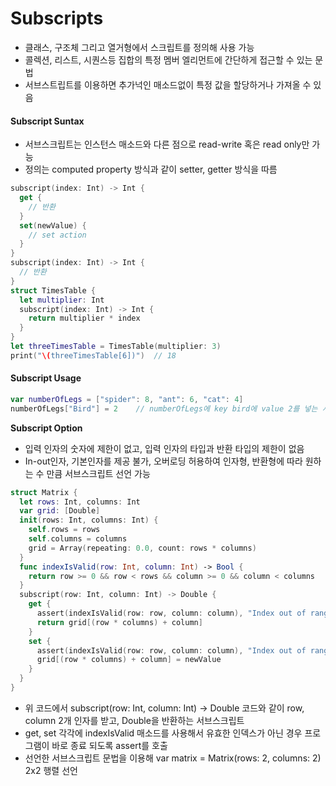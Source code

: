 # Subscripts

* 클래스, 구조체 그리고 열거형에서 스크립트를 정의해 사용 가능
* 콜렉션, 리스트, 시퀀스등 집합의 특정 멤버 엘리먼트에 간단하게 접근할 수 있는 문법
* 서브스트립트를 이용하면 추가넉인 매소드없이 특정 값을 할당하거나 가져올 수 있음

#### Subscript Suntax

* 서브스크립트는 인스턴스 매소드와 다른 점으로 read-write 혹은 read only만 가능
* 정의는 computed property 방식과 같이 setter, getter 방식을 따름

~~~swift
subscript(index: Int) -> Int {
  get {
    // 반환
  }
  set(newValue) {
    // set action
  }
}
subscript(index: Int) -> Int {
  // 반환
}
struct TimesTable {
  let multiplier: Int
  subscript(index: Int) -> Int {
    return multiplier * index
  }
}
let threeTimesTable = TimesTable(multiplier: 3)
print("\(threeTimesTable[6])")	// 18
~~~

#### Subscript Usage

~~~swift
var numberOfLegs = ["spider": 8, "ant": 6, "cat": 4]
numberOfLegs["Bird"] = 2	// numberOfLegs에 key bird에 value 2를 넣는 서브스크립트 문법
~~~

**Subscript Option**

* 입력 인자의 숫자에 제한이 없고, 입력 인자의 타입과 반환 타입의 제한이 없음
* In-out인자, 기본인자를 제공 불가, 오버로딩 허용하여 인자형, 반환형에 따라 원하는 수 만큼 서브스크립트 선언 가능

~~~swift d
struct Matrix {
  let rows: Int, columns: Int
  var grid: [Double]
  init(rows: Int, columns: Int) {
    self.rows = rows
    self.columns = columns
    grid = Array(repeating: 0.0, count: rows * columns)
  }
  func indexIsValid(row: Int, column: Int) -> Bool {
    return row >= 0 && row < rows && column >= 0 && column < columns
  }
  subscript(row: Int, column: Int) -> Double {
    get {
      assert(indexIsValid(row: row, column: column), "Index out of range")
      return grid[(row * columns) + column]
    }
    set {
      assert(indexIsValid(row: row, column: column), "Index out of range")
      grid[(row * columns) + column] = newValue
    }
  }
}
~~~

* 위 코드에서 subscript(row: Int, column: Int) -> Double 코드와 같이 row, column 2개 인자를 받고, Double을 반환하는 서브스크립트
* get, set 각각에 indexIsValid 매소드를 사용해서 유효한 인덱스가 아닌 경우 프로그램이 바로 종료 되도록 assert를 호출
* 선언한 서브스크립트 문법을 이용해 var matrix = Matrix(rows: 2, columns: 2) 2x2 행렬 선언